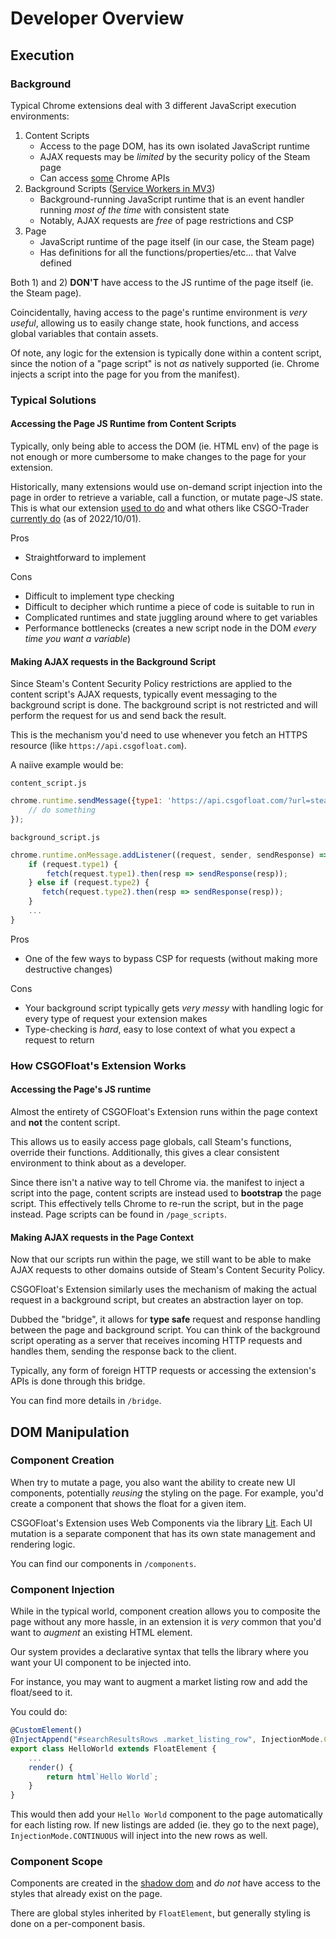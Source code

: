 # Developer Overview

## Execution

### Background

Typical Chrome extensions deal with 3 different JavaScript execution environments:

1. Content Scripts
   * Access to the page DOM, has its own isolated JavaScript runtime
   * AJAX requests may be _limited_ by the security policy of the Steam page
   * Can access [some](https://developer.chrome.com/docs/extensions/mv3/content_scripts/#capabilities) Chrome APIs
2. Background Scripts ([Service Workers in MV3](https://developer.chrome.com/docs/extensions/mv3/service_workers/))
   * Background-running JavaScript runtime that is an event handler running _most of the time_ with consistent state
   * Notably, AJAX requests are _free_ of page restrictions and CSP
3. Page
   * JavaScript runtime of the page itself (in our case, the Steam page)
   * Has definitions for all the functions/properties/etc... that Valve defined

Both 1) and 2) **DON'T** have access to the JS runtime of the page itself (ie. the Steam page).

Coincidentally, having access to the page's runtime environment is _very useful_, allowing us to easily change state,
hook functions, and access global variables that contain assets.

Of note, any logic for the extension is typically done within a content script, since the notion of a "page script"
is not _as_ natively supported (ie. Chrome injects a script into the page for you from the manifest).

### Typical Solutions

#### Accessing the Page JS Runtime from Content Scripts

Typically, only being able to access the DOM (ie. HTML env) of the page is not enough or more cumbersome to make
changes to the page for your extension.

Historically, many extensions would use on-demand script injection into the page in order to retrieve a variable,
call a function, or mutate page-JS state. This is what our extension [used to do](https://github.com/csgofloat/extension/blob/ca85d56e3b268330537daf6bc6be7837213cc7a4/lib/bridge.js)
and what others like CSGO-Trader [currently do](https://github.com/gergelyszabo94/csgo-trader-extension/blob/216df0e4eb6c481c893426d2324b93da026e92d3/extension/src/utils/injection.js#L4) (as of 2022/10/01).

Pros
  * Straightforward to implement

Cons
  * Difficult to implement type checking
  * Difficult to decipher which runtime a piece of code is suitable to run in
  * Complicated runtimes and state juggling around where to get variables
  * Performance bottlenecks (creates a new script node in the DOM _every time you want a variable_)

#### Making AJAX requests in the Background Script

Since Steam's Content Security Policy restrictions are applied to the content script's AJAX requests, typically event messaging to the background
script is done. The background script is not restricted and will perform the request for us and send back the result.

This is the mechanism you'd need to use whenever you fetch an HTTPS resource (like `https://api.csgofloat.com`).

A naiive example would be:

`content_script.js`
```javascript
chrome.runtime.sendMessage({type1: 'https://api.csgofloat.com/?url=steam://....'}, (response) => {
    // do something
});
```

`background_script.js`
```javascript
chrome.runtime.onMessage.addListener((request, sender, sendResponse) => {
    if (request.type1) {
        fetch(request.type1).then(resp => sendResponse(resp));
    } else if (request.type2) {
       fetch(request.type2).then(resp => sendResponse(resp));
    }
    ...
}
```

Pros
* One of the few ways to bypass CSP for requests (without making more destructive changes)

Cons
* Your background script typically gets _very messy_ with handling logic for every type of request your extension makes
* Type-checking is _hard_, easy to lose context of what you expect a request to return


### How CSGOFloat's Extension Works

#### Accessing the Page's JS runtime

Almost the entirety of CSGOFloat's Extension runs within the page context and **not** the content script.

This allows us to easily access page globals, call Steam's functions, override their functions. Additionally, this gives a clear
consistent environment to think about as a developer.

Since there isn't a native way to tell Chrome via. the manifest to inject a script into the page, content scripts are instead used to **bootstrap** the page
script. This effectively tells Chrome to re-run the script, but in the page instead. Page scripts can be found in `/page_scripts`.


#### Making AJAX requests in the Page Context

Now that our scripts run within the page, we still want to be able to make AJAX requests to other domains outside of
Steam's Content Security Policy.

CSGOFloat's Extension similarly uses the mechanism of making the actual request in a background script, but
creates an abstraction layer on top.

Dubbed the "bridge", it allows for **type safe** request and response handling between the page and background script.
You can think of the background script operating as a server that receives incoming HTTP requests and handles
them, sending the response back to the client.

Typically, any form of foreign HTTP requests or accessing the extension's APIs is done through this bridge.

You can find more details in `/bridge`. 

## DOM Manipulation

### Component Creation

When try to mutate a page, you also want the ability to create new UI components, potentially _reusing_ the styling
on the page. For example, you'd create a component that shows the float for a given item.

CSGOFloat's Extension uses Web Components via the library [Lit](https://lit.dev/). Each UI mutation is a separate
component that has its own state management and rendering logic.

You can find our components in `/components`.


### Component Injection

While in the typical world, component creation allows you to composite the page without any more hassle, in an extension
it is _very_ common that you'd want to _augment_ an existing HTML element.

Our system provides a declarative syntax that tells the library where you want your UI component to be injected into.

For instance, you may want to augment a market listing row and add the float/seed to it.

You could do:

```javascript
@CustomElement()
@InjectAppend("#searchResultsRows .market_listing_row", InjectionMode.CONTINUOUS)
export class HelloWorld extends FloatElement {
    ...
    render() {
        return html`Hello World`;
    }
}
```

This would then add your `Hello World` component to the page automatically for each listing row. If new listings are
added (ie. they go to the next page), `InjectionMode.CONTINUOUS` will inject into the new rows as well.


### Component Scope

Components are created in the [shadow dom](https://developer.mozilla.org/en-US/docs/Web/Web_Components/Using_shadow_DOM)
and _do not_ have access to the styles that already exist on the page.

There are global styles inherited by `FloatElement`, but generally styling is done on a per-component basis.
